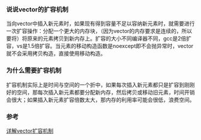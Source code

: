 ### 说说vector的扩容机制
当向vector中插入新元素时，如果现有得到容量不足以容纳新元素时，就需要进行一次扩容操作：分配一个更大的内存块，（因为vector的内存要求是连续的，所以要将）将原来的元素拷贝到新内存上。扩容的大小不同编译器不同，gcc是2倍扩容，vs是1.5倍扩容。当元素的移动构造函数是noexcept即不会抛异常时，vector就不会采用拷贝构造，直接使用移动构造。

### 为什么需要扩容机制
扩容机制实际上是时间与空间的一个折中，如果每次插入新元素都只是扩容到刚刚好的空间，那每次插入新元素都要分配新内存，然后拷贝或移动旧元素，时间开销会很大；如果插入新元素扩容倍数太大，那内存的利用率可能会很低，浪费空间。

### 参考
[详解vector扩容机制](https://zhuanlan.zhihu.com/p/683522459)